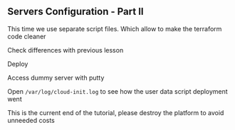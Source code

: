 ## Servers Configuration - Part II

This time we use separate script files. Which allow to make the terraform code cleaner

Check differences with previous lesson 

Deploy
 
Access dummy server with putty

Open ``/var/log/cloud-init.log`` to see how the user data script deployment went 

This is the current end of the tutorial, please destroy the platform to avoid unneeded costs
